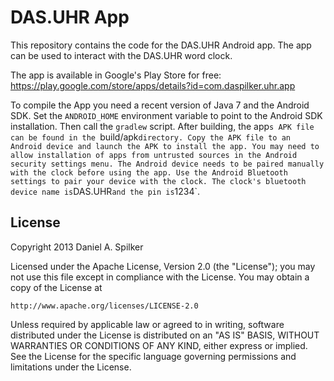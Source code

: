 DAS.UHR App
===========

This repository contains the code for the DAS.UHR Android app. The app can be used to interact with
the DAS.UHR word clock.

The app is available in Google's Play Store for free: https://play.google.com/store/apps/details?id=com.daspilker.uhr.app

To compile the App you need a recent version of Java 7 and the Android SDK. Set the `ANDROID_HOME`
environment variable to point to the Android SDK installation. Then call the `gradlew` script. After
building, the app`s APK file can be found in the `build/apk` directory. Copy the APK file to an
Android device and launch the APK to install the app. You may need to allow installation of apps
from untrusted sources in the Android security settings menu. The Android device needs to be paired
manually with the clock before using the app. Use the Android Bluetooth settings to pair your
device with the clock. The clock's bluetooth device name is `DAS.UHR` and the pin is `1234`.


License
-------

Copyright 2013 Daniel A. Spilker

Licensed under the Apache License, Version 2.0 (the "License");
you may not use this file except in compliance with the License.
You may obtain a copy of the License at

    http://www.apache.org/licenses/LICENSE-2.0

Unless required by applicable law or agreed to in writing, software
distributed under the License is distributed on an "AS IS" BASIS,
WITHOUT WARRANTIES OR CONDITIONS OF ANY KIND, either express or implied.
See the License for the specific language governing permissions and
limitations under the License.
